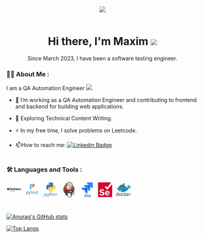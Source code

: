 <div id="header" align="center">
  <img src="https://media4.giphy.com/media/v1.Y2lkPTc5MGI3NjExYjkzZGM5YWNmMDE0YTJiNzQxNTYxNmQwN2Y5NzRkM2MwYTE4ZjZhNyZjdD1n/1GEATImIxEXVR79Dhk/giphy.gif" width="300"/>
</div>

<div align="center">
  <img src="https://komarev.com/ghpvc/?username=AironWarren&style=flat-square&color=blue" alt=""/>
</div>

<h1 align="center">
  Hi there, I'm Maxim <img src="https://media.giphy.com/media/hvRJCLFzcasrR4ia7z/giphy.gif" width="30px"/>
</h1>
<div align="center">
  Since March 2023, I have been a software testing engineer.
</div>

### :woman_technologist: About Me :
I am a QA Automation Engineer <img src="https://media.giphy.com/media/WUlplcMpOCEmTGBtBW/giphy.gif" width="30">

- :telescope: I’m working as a QA Automation Engineer and contributing to frontend and backend for building web applications.

- :seedling: Exploring Technical Content Writing.

- :zap: In my free time, I solve problems on Leetcode.

- :mailbox:How to reach me: [![Linkedin Badge](https://img.shields.io/badge/-AironWarren-blue)](https://t.me/AironWarren)

#

### :hammer_and_wrench: Languages and Tools :

<div>
  <img src="https://github.com/devicons/devicon/blob/master/icons/pycharm/pycharm-original-wordmark.svg" title="pycharm" alt="pycharm" width="40" height="40"/>&nbsp;
  <img src="https://github.com/devicons/devicon/blob/master/icons/pytest/pytest-original-wordmark.svg" title="pytest" alt="pytest" width="40" height="40"/>&nbsp;
  <img src="https://github.com/devicons/devicon/blob/master/icons/python/python-original-wordmark.svg" title="python" alt="python" width="40" height="40"/>&nbsp;
  <img src="https://github.com/devicons/devicon/blob/master/icons/jenkins/jenkins-original.svg" title="jenkins" alt="jenkins" width="40" height="40"/>&nbsp;
  <img src="https://github.com/devicons/devicon/blob/master/icons/jira/jira-original-wordmark.svg" title="jira" alt="jira" width="40" height="40"/>&nbsp;
  <img src="https://github.com/devicons/devicon/blob/master/icons/selenium/selenium-original.svg" title="selenium" alt="selenium" width="40" height="40"/>&nbsp;
  <img src="https://github.com/devicons/devicon/blob/master/icons/docker/docker-original-wordmark.svg" title="docker" alt="docker" width="40" height="40"/>&nbsp;
</div>

#

[![Anurag's GitHub stats](https://github-readme-stats.vercel.app/api?username=AironWarren&layout=compact&theme=vision-friendly-dark)](https://github.com/AironWarren/github-readme-stats)

[![Top Langs](https://github-readme-stats.vercel.app/api/top-langs/?username=AironWarren&layout=compact&theme=vision-friendly-dark)](https://github.com/anuraghazra/github-readme-stats)
